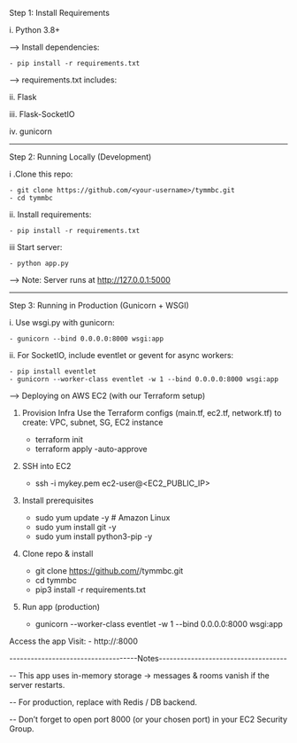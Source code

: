 Step 1: Install Requirements

i. Python 3.8+

--> Install dependencies:

	- pip install -r requirements.txt

--> requirements.txt includes:

ii. Flask

iii. Flask-SocketIO

iv. gunicorn
_____________________________________________________________________________

Step 2: Running Locally (Development)

i .Clone this repo:

	- git clone https://github.com/<your-username>/tymmbc.git
	- cd tymmbc

ii. Install requirements:

	- pip install -r requirements.txt

iii Start server:

	- python app.py

--> Note: Server runs at http://127.0.0.1:5000
_____________________________________________________________________________

Step 3: Running in Production (Gunicorn + WSGI)

i. Use wsgi.py with gunicorn:

	- gunicorn --bind 0.0.0.0:8000 wsgi:app

ii. For SocketIO, include eventlet or gevent for async workers:

	- pip install eventlet
	- gunicorn --worker-class eventlet -w 1 --bind 0.0.0.0:8000 wsgi:app

--> Deploying on AWS EC2 (with our Terraform setup)

1. Provision Infra
Use the Terraform configs (main.tf, ec2.tf, network.tf) to create:
VPC, subnet, SG, EC2 instance

	- terraform init
	- terraform apply -auto-approve

2. SSH into EC2

	- ssh -i mykey.pem ec2-user@<EC2_PUBLIC_IP>

3. Install prerequisites

	- sudo yum update -y         # Amazon Linux
	- sudo yum install git -y
	- sudo yum install python3-pip -y

4. Clone repo & install

	- git clone https://github.com/<your-username>/tymmbc.git
	- cd tymmbc
	- pip3 install -r requirements.txt

5. Run app (production)

	- gunicorn --worker-class eventlet -w 1 --bind 0.0.0.0:8000 wsgi:app

Access the app
Visit:
	- http://<Our EC2 Public IP>:8000

------------------------------------Notes------------------------------------

-- This app uses in-memory storage → messages & rooms vanish if the server restarts.

-- For production, replace with Redis / DB backend.

-- Don’t forget to open port 8000 (or your chosen port) in your EC2 Security Group.
